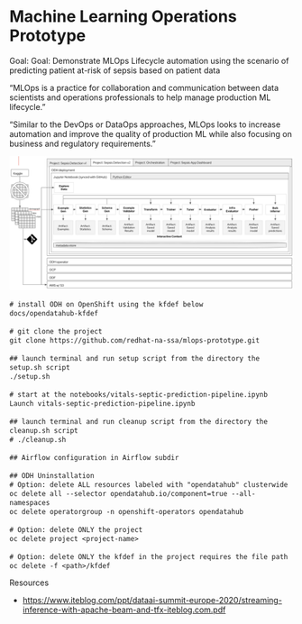 # Machine Learning Operations Prototype

Goal: Goal:  Demonstrate MLOps Lifecycle automation using the scenario of predicting patient at-risk of sepsis based on patient data

“MLOps is a practice for collaboration and communication between data scientists and operations professionals to help manage production ML lifecycle.”

“Similar to the DevOps or DataOps approaches, MLOps looks to increase automation and improve the quality of production ML while also focusing on business and regulatory requirements.”

![MLOps Demo Flow](./tfx-pipeline-on-openshift.png)


```
# install ODH on OpenShift using the kfdef below
docs/opendatahub-kfdef

# git clone the project
git clone https://github.com/redhat-na-ssa/mlops-prototype.git

## launch terminal and run setup script from the directory the setup.sh script
./setup.sh

# start at the notebooks/vitals-septic-prediction-pipeline.ipynb
Launch vitals-septic-prediction-pipeline.ipynb

## launch terminal and run cleanup script from the directory the cleanup.sh script
# ./cleanup.sh

## Airflow configuration in Airflow subdir

## ODH Uninstallation
# Option: delete ALL resources labeled with "opendatahub" clusterwide
oc delete all --selector opendatahub.io/component=true --all-namespaces
oc delete operatorgroup -n openshift-operators opendatahub

# Option: delete ONLY the project
oc delete project <project-name>

# Option: delete ONLY the kfdef in the project requires the file path
oc delete -f <path>/kfdef
```


Resources
- https://www.iteblog.com/ppt/dataai-summit-europe-2020/streaming-inference-with-apache-beam-and-tfx-iteblog.com.pdf
